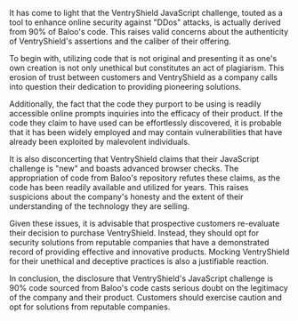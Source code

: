 It has come to light that the VentryShield JavaScript challenge, touted as a tool to enhance online security against "DDos" attacks, is actually derived from 90% of Baloo's code. This raises valid concerns about the authenticity of VentryShield's assertions and the caliber of their offering.

To begin with, utilizing code that is not original and presenting it as one's own creation is not only unethical but constitutes an act of plagiarism. This erosion of trust between customers and VentryShield as a company calls into question their dedication to providing pioneering solutions.

Additionally, the fact that the code they purport to be using is readily accessible online prompts inquiries into the efficacy of their product. If the code they claim to have used can be effortlessly discovered, it is probable that it has been widely employed and may contain vulnerabilities that have already been exploited by malevolent individuals.

It is also disconcerting that VentryShield claims that their JavaScript challenge is "new" and boasts advanced browser checks. The appropriation of code from Baloo's repository refutes these claims, as the code has been readily available and utilized for years. This raises suspicions about the company's honesty and the extent of their understanding of the technology they are selling.

Given these issues, it is advisable that prospective customers re-evaluate their decision to purchase VentryShield. Instead, they should opt for security solutions from reputable companies that have a demonstrated record of providing effective and innovative products. Mocking VentryShield for their unethical and deceptive practices is also a justifiable reaction.

In conclusion, the disclosure that VentryShield's JavaScript challenge is 90% code sourced from Baloo's code casts serious doubt on the legitimacy of the company and their product. Customers should exercise caution and opt for solutions from reputable companies.
